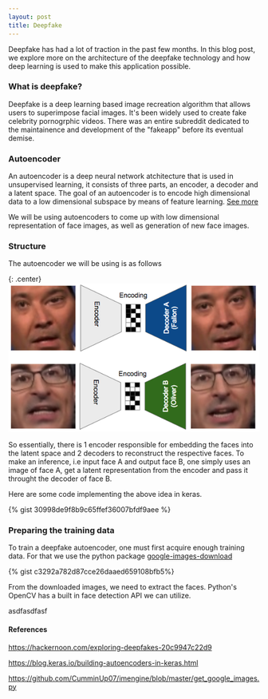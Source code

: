 ```yaml
---
layout: post
title: Deepfake
---
```


Deepfake has had a lot of traction in the past few months. In this blog post, we explore more on the architecture of the deepfake technology and how deep learning is used to make this application possible.

### What is deepfake?
Deepfake is a deep learning based image recreation algorithm that allows users to superimpose facial images. It's been widely used to create fake celebrity pornogrphic videos. There was an entire subreddit dedicated to the maintainence and development of the "fakeapp" before its eventual demise. 

### Autoencoder
An autoencoder is a deep neural network atchitecture that is used in unsupervised learning, it consists of three parts, an encoder, a decoder and a latent space. The goal of an autoencoder is to encode high dimensional data to a low dimensional subspace by means of feature learning. [See more](/2018/04/17/autoencoder/)

We will be using autoencoders to come up with low dimensional representation of face images, as well as generation of new face images.

### Structure 

The autoencoder we will be using is as follows

{: .center}
![Desktop preview](/assets/images/oliver_falon.png)


So essentially, there is 1 encoder responsible for embedding the faces into the latent space and 2 decoders to reconstruct the respective faces. To make an inference, i.e input face A and output face B, one simply uses an image of face A, get a latent representation from the encoder and pass it throught the decoder of face B. 

Here are some code implementing the above idea in keras.

{% gist 30998de9f8b9c65ffef36007bfdf9aee %}


### Preparing the training data

To train a deepfake autoencoder, one must first acquire enough training data. For that we use the python package [google-images-download](https://github.com/hardikvasa/google-images-download)

{% gist c3292a782d87cce26daaed659108bfb5%}

From the downloaded images, we need to extract the faces. Python's OpenCV has a built in face detection API we can utilize.

asdfasdfasf

#### References
https://hackernoon.com/exploring-deepfakes-20c9947c22d9

https://blog.keras.io/building-autoencoders-in-keras.html

https://github.com/CumminUp07/imengine/blob/master/get_google_images.py
